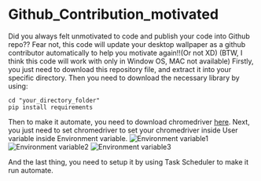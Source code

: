 # Github_Contribution_motivated
Did you always felt unmotivated to code and publish your code into Github repo?? Fear not, this code will update your desktop wallpaper as a github contributor automatically to help you motivate again!!(Or not XD)
(BTW, I think this code will work with only in Window OS, MAC not available)
Firstly, you just need to download this repository file, and extract it into your specific directory. 
Then you need to download the necessary library by using:
```
cd "your_directory_folder"
pip install requirements
```
Then to make it automate, you need to download chromedriver [here](https://chromedriver.chromium.org/downloads/version-selection).
Next, you just need to set chromedriver to set your chromedriver inside User variable inside Environment variable.
![Environment variable1](https://cdn.discordapp.com/attachments/621282659091611659/1162705098863030394/image.png)
![Environment variable2](https://cdn.discordapp.com/attachments/621282659091611659/1162705423770603610/image.png)
![Environment variable3](https://cdn.discordapp.com/attachments/621282659091611659/1162705527353135104/image.png)

And the last thing, you need to setup it by using Task Scheduler to make it run automate. 
